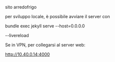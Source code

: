 sito arredofrigo


per sviluppo locale, è possibile avviare il server con

bundle exec jekyll serve --host=0.0.0.0

--livereload

Se in VPN, per collegarsi al server web:

http://10.40.0.14:4000